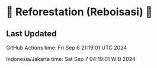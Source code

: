 
# 🌳 Reforestation (Reboisasi) 🌲

## Last Updated

GitHub Actions time: Fri Sep  6 21:19:01 UTC 2024

Indonesia/Jakarta time: Sat Sep  7 04:19:01 WIB 2024
